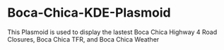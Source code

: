 # Boca-Chica-KDE-Plasmoid
This Plasmoid is used to display the lastest Boca Chica Highway 4 Road Closures, Boca Chica TFR, and Boca Chica Weather
